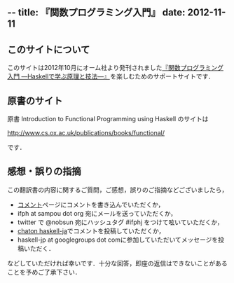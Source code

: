 --
title: 『関数プログラミング入門』
date: 2012-11-11
--

## このサイトについて

このサイトは2012年10月にオーム社より発刊されました<a href="http://www.amazon.co.jp/gp/product/427406896X/ref=as_li_tf_tl?ie=UTF8&camp=247&creative=1211&creativeASIN=427406896X&linkCode=as2&tag=philoprogramm-22">『関数プログラミング入門 ―Haskellで学ぶ原理と技法―』</a><img src="http://www.assoc-amazon.jp/e/ir?t=philoprogramm-22&l=as2&o=9&a=427406896X" width="1" height="1" border="0" alt="" style="border:none !important; margin:0px !important;" />を楽しむためのサポートサイトです．

## 原書のサイト

原書 Introduction to Functional Programming using Haskell のサイトは

<a href="http://www.cs.ox.ac.uk/publications/books/functional/">http://www.cs.ox.ac.uk/publications/books/functional/</a>

です．

## 感想・誤りの指摘

この翻訳書の内容に関するご質問，ご感想，誤りのご指摘などございましたら，

- [コメント](comments.html)ページにコメントを書き込んでいただくか，
- ifph at sampou dot org 宛にメールを送っていただくか，
- twitter で @nobsun 宛にハッシュタグ #ifphj をつけて呟いていただくか，
- [chaton haskell-ja](http://chaton.practical-scheme.net/haskell-ja/)でコメントを投稿していただくか，
- haskell-jp at googlegroups dot comに参加していただいてメッセージを投稿いただく．

などしていただければ幸いです．十分な回答，即座の返信はできないことがあることを予めご了承下さい．
